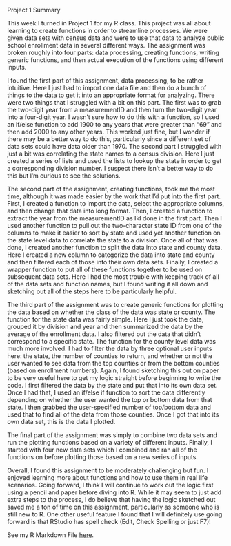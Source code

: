 Project 1 Summary

This week I turned in Project 1 for my R class. This project was all about learning to create functions in order to streamline processes. We were given data sets with census data and were to use that data to analyze public school enrollment data in several different ways.  The assignment was broken roughly into four parts: data processing, creating functions, writing generic functions, and then actual execution of the functions using different inputs.

I found the first part of this assignment, data processing, to be rather intuitive. Here I just had to import one data file and then do a bunch of things to the data to get it into an appropriate format for analyzing. There were two things that I struggled with a bit on this part. The first was to grab the two-digit year from a measurementID and then turn the two-digit year into a four-digit year. I wasn’t sure how to do this with a function, so I used an if/else function to add 1900 to any years that were greater than “69” and then add 2000 to any other years. This worked just fine, but I wonder if there may be a better way to do this, particularly since a different set of data sets could have data older than 1970. The second part I struggled with just a bit was correlating the state names to a census division. Here I just created a series of lists and used the lists to lookup the state in order to get a corresponding division number. I suspect there isn’t a better way to do this but I’m curious to see the solutions. 

The second part of the assignment, creating functions, took me the most time, although it was made easier by the work that I’d put into the first part. First, I created a function to import the data, select the appropriate columns, and then change that data into long format. Then, I created a function to extract the year from the measurementID as I’d done in the first part. Then I used another function to pull out the two-character state ID from one of the columns to make it easier to sort by state and used yet another function on the state level data to correlate the state to a division. Once all of that was done, I created another function to split the data into state and county data. Here I created a new column to categorize the data into state and county and then filtered each of those into their own data sets. Finally, I created a wrapper function to put all of these functions together to be used on subsequent data sets. Here I had the most trouble with keeping track of all of the data sets and function names, but I found writing it all down and sketching out all of the steps here to be particularly helpful.

The third part of the assignment was to create generic functions for plotting the data based on whether the class of the data was state or county. The function for the state data was fairly simple. Here I just took the data, grouped it by division and year and then summarized the data by the average of the enrollment data. I also filtered out the data that didn’t correspond to a specific state. The function for the county level data was much more involved. I had to filter the data by three optional user inputs here: the state, the number of counties to return, and whether or not the user wanted to see data from the top counties or from the bottom counties (based on enrollment numbers). Again, I found sketching this out on paper to be very useful here to get my logic straight before beginning to write the code. I first filtered the data by the state and put that into its own data set. Once I had that, I used an if/else if function to sort the data differently depending on whether the user wanted the top or bottom data from that state. I then grabbed the user-specified number of top/bottom data and used that to find all of the data from those counties. Once I got that into its own data set, this is the data I plotted.

The final part of the assignment was simply to combine two data sets and run the plotting functions based on a variety of different inputs. Finally, I started with four new data sets which I combined and ran all of the functions on before plotting those based on a new series of inputs. 

Overall, I found this assignment to be moderately challenging but fun. I enjoyed learning more about functions and how to use them in real life scenarios. Going forward, I think I will continue to work out the logic first using a pencil and paper before diving into R. While it may seem to just add extra steps to the process, I do believe that having the logic sketched out saved me a ton of time on this assignment, particularly as someone who is still new to R. One other useful feature I found that I will definitely use going forward is that RStudio has spell check (Edit, Check Spelling or just F7)! 

See my R Markdown File [here](https://kbelkna.github.io/Project1.html).
